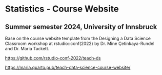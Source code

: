 # Statistics - Course Website
## Summer semester 2024, University of Innsbruck

Base on the course website template from the Designing a Data Science Classroom workshop at rstudio::conf(2022) by Dr. Mine Çetinkaya-Rundel and Dr. Maria Tackett.

https://github.com/rstudio-conf-2022/teach-ds 

https://maria.quarto.pub/teach-data-science-course-website/
